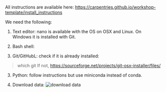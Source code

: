 All instructions are available here: https://carpentries.github.io/workshop-template/install_instructions

We need the following:
1. Text editor: nano is available with the OS on OSX and Linux. On Windows it is installed with Git.

2. Bash shell: 

2. Git/GitHubL: check if it is already installed:
> which git
If not, 
https://sourceforge.net/projects/git-osx-installer/files/

3. Python: follow instructions but use miniconda instead of conda.

4. Download data: ![download data](download_data.ong "Title")

